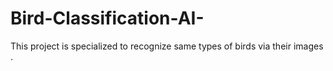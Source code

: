 # Bird-Classification-AI-
This project is specialized to recognize same types of birds via their images . 
